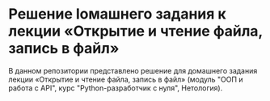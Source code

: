 # Решение lомашнего задания к лекции «Открытие и чтение файла, запись в файл»

В данном репозитории представлено решение для домашнего задания лекции «Открытие и чтение файла, запись в файл» (модуль "ООП и работа с API", курс "Python-разработчик с нуля", Нетология).